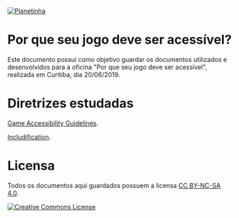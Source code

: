 [![Planetinha](https://i.ibb.co/pxKsdHm/planetinha-1.png "Planetinha")](https://i.ibb.co/pxKsdHm/planetinha-1.png "Planetinha")
# Por que seu jogo deve ser acessível?

Este documento possui como objetivo guardar os documentos utilizados e desenvolvidos para a oficina "Por que seu jogo deve ser acessível", realizada em Curitiba, dia 20/06/2019.

# Diretrizes estudadas
[Game Accessibility Guidelines](http://gameaccessibilityguidelines.com/ "Game Accessibility Guidelines").

[Includification](https://www.includification.com/ "Includification").

# Licensa
Todos os documentos aqui guardados possuem a licensa [CC BY-NC-SA 4.0](https://creativecommons.org/licenses/by-nc-sa/4.0/ "CC BY-NC-SA 4.0").

<a rel="license" href="http://creativecommons.org/licenses/by-nc-sa/4.0/"><img alt="Creative Commons License" style="border-width:0" src="https://i.creativecommons.org/l/by-nc-sa/4.0/88x31.png" /></a><br />
